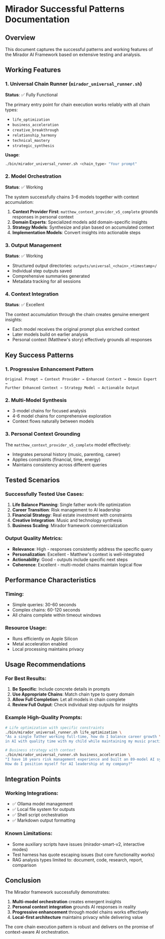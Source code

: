 # Mirador Successful Patterns Documentation

## Overview
This document captures the successful patterns and working features of the Mirador AI Framework based on extensive testing and analysis.

## Working Features

### 1. Universal Chain Runner (`mirador_universal_runner.sh`)
**Status**: ✅ Fully Functional

The primary entry point for chain execution works reliably with all chain types:
- `life_optimization`
- `business_acceleration` 
- `creative_breakthrough`
- `relationship_harmony`
- `technical_mastery`
- `strategic_synthesis`

**Usage**:
```bash
./bin/mirador_universal_runner.sh <chain_type> "Your prompt"
```

### 2. Model Orchestration
**Status**: ✅ Working

The system successfully chains 3-6 models together with context accumulation:
1. **Context Provider First**: `matthew_context_provider_v5_complete` grounds responses in personal context
2. **Domain Experts**: Specialized models add domain-specific insights
3. **Strategy Models**: Synthesize and plan based on accumulated context
4. **Implementation Models**: Convert insights into actionable steps

### 3. Output Management
**Status**: ✅ Working

- Structured output directories: `outputs/universal_<chain>_<timestamp>/`
- Individual step outputs saved
- Comprehensive summaries generated
- Metadata tracking for all sessions

### 4. Context Integration
**Status**: ✅ Excellent

The context accumulation through the chain creates genuine emergent insights:
- Each model receives the original prompt plus enriched context
- Later models build on earlier analysis
- Personal context (Matthew's story) effectively grounds all responses

## Key Success Patterns

### 1. Progressive Enhancement Pattern
```
Original Prompt → Context Provider → Enhanced Context → Domain Expert → 
Further Enhanced Context → Strategy Model → Actionable Output
```

### 2. Multi-Model Synthesis
- 3-model chains for focused analysis
- 4-6 model chains for comprehensive exploration
- Context flows naturally between models

### 3. Personal Context Grounding
The `matthew_context_provider_v5_complete` model effectively:
- Integrates personal history (music, parenting, career)
- Applies constraints (financial, time, energy)
- Maintains consistency across different queries

## Tested Scenarios

### Successfully Tested Use Cases:
1. **Life Balance Planning**: Single father work-life optimization
2. **Career Transition**: Risk management to AI leadership
3. **Financial Strategy**: Real estate investment with constraints
4. **Creative Integration**: Music and technology synthesis
5. **Business Scaling**: Mirador framework commercialization

### Output Quality Metrics:
- **Relevance**: High - responses consistently address the specific query
- **Personalization**: Excellent - Matthew's context is well-integrated
- **Actionability**: Good - outputs include specific next steps
- **Coherence**: Excellent - multi-model chains maintain logical flow

## Performance Characteristics

### Timing:
- Simple queries: 30-60 seconds
- Complex chains: 60-120 seconds
- All chains complete within timeout windows

### Resource Usage:
- Runs efficiently on Apple Silicon
- Metal acceleration enabled
- Local processing maintains privacy

## Usage Recommendations

### For Best Results:
1. **Be Specific**: Include concrete details in prompts
2. **Use Appropriate Chains**: Match chain type to query domain
3. **Allow Full Completion**: Let all models in chain complete
4. **Review Full Output**: Check individual step outputs for insights

### Example High-Quality Prompts:
```bash
# Life optimization with specific constraints
./bin/mirador_universal_runner.sh life_optimization \
"As a single father working full-time, how do I balance career growth \
in AI with quality time with my child while maintaining my music practice?"

# Business strategy with context
./bin/mirador_universal_runner.sh business_acceleration \
"I have 10 years risk management experience and built an 89-model AI system. \
How do I position myself for AI leadership at my company?"
```

## Integration Points

### Working Integrations:
- ✅ Ollama model management
- ✅ Local file system for outputs
- ✅ Shell script orchestration
- ✅ Markdown output formatting

### Known Limitations:
- Some auxiliary scripts have issues (mirador-smart-v2, interactive modes)
- Test harness has quote escaping issues (but core functionality works)
- RAG analysis types limited to: document, code, research, report, comparison

## Conclusion

The Mirador framework successfully demonstrates:
1. **Multi-model orchestration** creates emergent insights
2. **Personal context integration** grounds AI responses in reality
3. **Progressive enhancement** through model chains works effectively
4. **Local-first architecture** maintains privacy while delivering value

The core chain execution pattern is robust and delivers on the promise of context-aware AI orchestration.